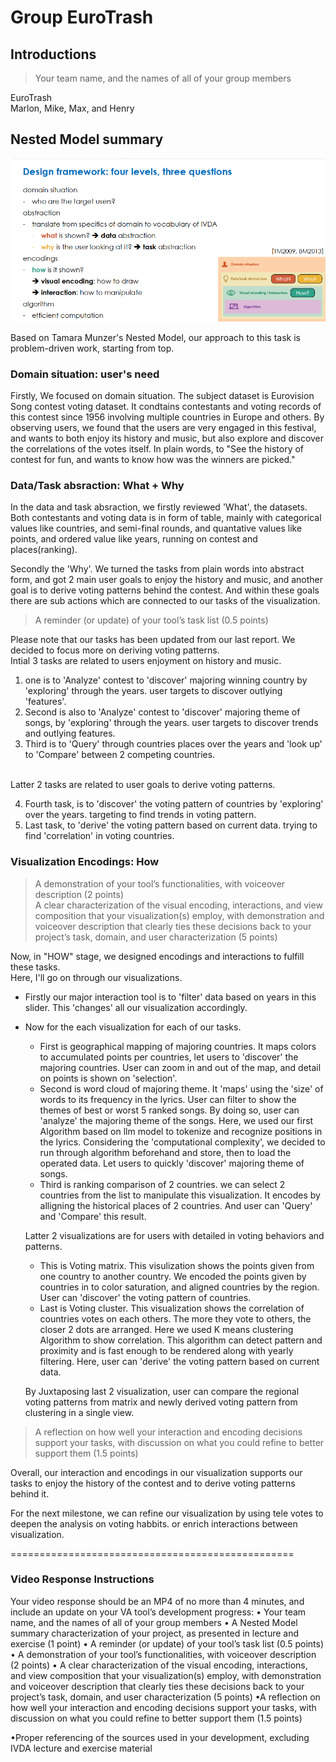 # Group EuroTrash

## Introductions
> Your team name, and the names of all of your group members

EuroTrash<br>
Marlon, Mike, Max, and Henry


## Nested Model summary

![Nested Model visualization E01](nested_model.png)

Based on Tamara Munzer's Nested Model, our approach to this task is problem-driven work, starting from top.<br>
### Domain situation: user's need
Firstly, We focused on domain situation. The subject dataset is Eurovision Song contest voting dataset. It condtains contestants and voting records of this contest since 1956 involving multiple countries in Europe and others. By observing users, we found that the users are very engaged in this festival, and wants to both enjoy its history and music, but also explore and discover the correlations of the votes itself. In plain words, to "See the history of contest for fun, and wants to know how was the winners are picked."

### Data/Task absraction: What + Why
In the data and task absraction, we firstly reviewed 'What', the datasets. Both contestants and voting data is in form of table, mainly with categorical values like countries, and semi-final rounds, and quantative values like points, and ordered value like years, running on contest and places(ranking). <br>

Secondly the 'Why'. We turned the tasks from plain words into abstract form, and got 2 main user goals to enjoy the history and music, and another goal is to derive voting patterns behind the contest. And within these goals there are sub actions which are connected to our tasks of the visualization. <br>
> A reminder (or update) of your tool’s task list (0.5 points)

Please note that our tasks has been updated from our last report. We decided to focus more on deriving voting patterns.<br>
Intial 3 tasks are related to users enjoyment on history and music.
1) one is to 'Analyze' contest to 'discover' majoring winning country by 'exploring' through the years. user targets to discover outlying 'features'.
2) Second is also to 'Analyze' contest to 'discover' majoring theme of songs, by 'exploring' through the years. user targets to discover trends and outlying features.
3) Third is to 'Query' through countries places over the years and 'look up' to 'Compare' between 2 competing countries.

<br>
Latter 2 tasks are related to user goals to derive voting patterns.

4) Fourth task, is to 'discover' the voting pattern of countries by 'exploring' over the years. targeting to find trends in voting pattern.
5) Last task, to 'derive' the voting pattern based on current data. trying to find 'correlation' in voting countries.

### Visualization Encodings: How
> A demonstration of your tool’s functionalities, with voiceover description (2 points)<br>
> A clear characterization of the visual encoding, interactions, and view composition that your visualization(s) employ, with demonstration and voiceover description that clearly ties these decisions back to your project’s task, domain, and user characterization (5 points)

Now, in "HOW" stage, we designed encodings and interactions to fulfill these tasks.<br>
Here, I'll go on through our visualizations.
- Firstly our major interaction tool is to 'filter' data based on years in this slider. This 'changes' all our visualization accordingly.
- Now for the each visualization for each of our tasks.

    - First is geographical mapping of majoring countries. It maps colors to accumulated points per countries, let users to 'discover' the majoring countries. User can zoom in and out of the map, and detail on points is shown on 'selection'.
    - Second is word cloud of majoring theme. It 'maps' using the 'size' of words to its frequency in the lyrics. User can filter to show the themes of best or worst 5 ranked songs. By doing so, user can 'analyze' the majoring theme of the songs. Here, we used our first Algorithm based on llm model to tokenize and recognize positions in the lyrics. Considering the 'computational complexity', we decided to run through algorithm beforehand and store, then to load the operated data. Let users to quickly 'discover' majoring theme of songs.
    - Third is ranking comparison of 2 countries. we can select 2 countries from the list to manipulate this visualization. It encodes by alligning the historical places of 2 countries. And user can 'Query' and 'Compare' this result.

    Latter 2 visualizations are for users with detailed in voting behaviors and patterns. 

    - This is Voting matrix. This visulization shows the points given from one country to another country. We encoded the points given by countries in to color saturation, and aligned countries by the region. User can 'discover' the voting pattern of countries.
    - Last is Voting cluster. This visualization shows the correlation of countries votes on each others. The more they vote to others, the closer 2 dots are arranged. Here we used K means clustering Algorithm to show correlation. This algorithm can detect pattern and proximity and is fast enough to be rendered along with yearly filtering. Here, user can 'derive' the voting pattern based on current data.

    By Juxtaposing last 2 visualization, user can compare the regional voting patterns from matrix and newly derived voting pattern from clustering in a single view.



> A reflection on how well your interaction and encoding decisions support your tasks, with discussion on what you could refine to better support them (1.5 points)

Overall, our interaction and encodings in our visualization supports our tasks to enjoy the history of the contest and to derive voting patterns behind it.

For the next milestone, we can refine our visualization by using tele votes to deepen the analysis on voting habbits. or enrich interactions between visualization.

=================================================



### Video Response Instructions

Your video response should be an MP4 of no more than 4 minutes, and include an update on your VA tool’s
development progress:
• Your team name, and the names of all of your group members
• A Nested Model summary characterization of your project, as presented in lecture and exercise (1 point)
• A reminder (or update) of your tool’s task list (0.5 points)
• A demonstration of your tool’s functionalities, with voiceover description (2 points)
• A clear characterization of the visual encoding, interactions, and view composition that your visualization(s) employ, with demonstration and voiceover description that clearly ties these decisions back to your project’s task, domain, and user characterization (5 points)
•A reflection on how well your interaction and encoding decisions support your tasks, with discussion on what you could refine to better support them (1.5 points)


•Proper referencing of the sources used in your development, excluding IVDA lecture and exercise material